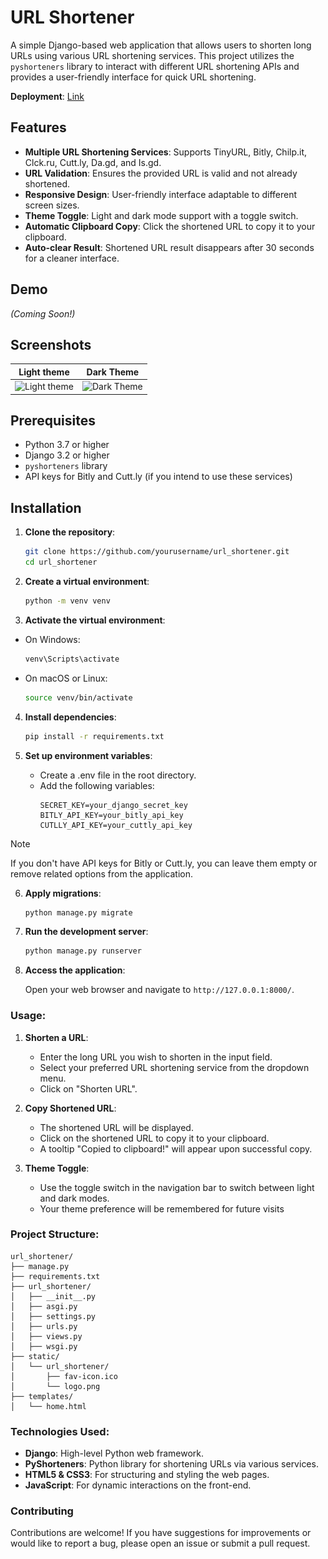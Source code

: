 # URL Shortener

A simple Django-based web application that allows users to shorten long URLs using various URL shortening services. This
project utilizes the `pyshorteners` library to interact with different URL shortening APIs and provides a user-friendly
interface for quick URL shortening.

**Deployment**: [Link](https://3bbas-shorturl.vercel.app)

## Features

- **Multiple URL Shortening Services**: Supports TinyURL, Bitly, Chilp.it, Clck.ru, Cutt.ly, Da.gd, and Is.gd.
- **URL Validation**: Ensures the provided URL is valid and not already shortened.
- **Responsive Design**: User-friendly interface adaptable to different screen sizes.
- **Theme Toggle**: Light and dark mode support with a toggle switch.
- **Automatic Clipboard Copy**: Click the shortened URL to copy it to your clipboard.
- **Auto-clear Result**: Shortened URL result disappears after 30 seconds for a cleaner interface.

## Demo

*(Coming Soon!)*

## Screenshots

|                                  Light theme                                  |                                 Dark Theme                                  |
|:-----------------------------------------------------------------------------:|:---------------------------------------------------------------------------:|
| <img src="demo/light-theme.png" title="Light theme" width="100%" crossorigin> | <img src="demo/dark-theme.png" title="Dark Theme" width="100%" crossorigin> |

## Prerequisites

- Python 3.7 or higher
- Django 3.2 or higher
- `pyshorteners` library
- API keys for Bitly and Cutt.ly (if you intend to use these services)

## Installation

1. **Clone the repository**:

   ```bash
   git clone https://github.com/yourusername/url_shortener.git
   cd url_shortener
   ```

2. **Create a virtual environment**:
   ```bash
   python -m venv venv
   ```

3. **Activate the virtual environment**:

- On Windows:
  ```bash
  venv\Scripts\activate
  ```
- On macOS or Linux:
  ```bash
  source venv/bin/activate
  ```

4. **Install dependencies**:
   ```bash
   pip install -r requirements.txt
   ```

5. **Set up environment variables**:

    - Create a .env file in the root directory.
    - Add the following variables:
      ```dotenv
      SECRET_KEY=your_django_secret_key
      BITLY_API_KEY=your_bitly_api_key
      CUTLLY_API_KEY=your_cuttly_api_key
      ```
> [!NOTE]  
> If you don't have API keys for Bitly or Cutt.ly, you can leave them empty or remove related options from the
application.

6. **Apply migrations**:
    ```bash
    python manage.py migrate
   ```

7. **Run the development server**:
    ```bash
    python manage.py runserver
   ```

8. **Access the application**:

   Open your web browser and navigate to `http://127.0.0.1:8000/`.

### Usage:

1. **Shorten a URL**:

    - Enter the long URL you wish to shorten in the input field.
    - Select your preferred URL shortening service from the dropdown menu.
    - Click on "Shorten URL".

2. **Copy Shortened URL**:

    - The shortened URL will be displayed.
    - Click on the shortened URL to copy it to your clipboard.
    - A tooltip "Copied to clipboard!" will appear upon successful copy.

3. **Theme Toggle**:

    - Use the toggle switch in the navigation bar to switch between light and dark modes.
    - Your theme preference will be remembered for future visits

### **Project Structure**:

   ```shell
   url_shortener/
   ├── manage.py
   ├── requirements.txt
   ├── url_shortener/
   │   ├── __init__.py
   │   ├── asgi.py
   │   ├── settings.py
   │   ├── urls.py
   │   ├── views.py
   │   ├── wsgi.py
   ├── static/
   │   └── url_shortener/
   │       ├── fav-icon.ico
   │       └── logo.png
   ├── templates/
   │   └── home.html
   ```

### **Technologies Used**:

- **Django**: High-level Python web framework.
- **PyShorteners**: Python library for shortening URLs via various services.
- **HTML5 & CSS3**: For structuring and styling the web pages.
- **JavaScript**: For dynamic interactions on the front-end.

### Contributing

Contributions are welcome! If you have suggestions for improvements or would like to report a bug, please open an issue
or submit a pull request.
   
